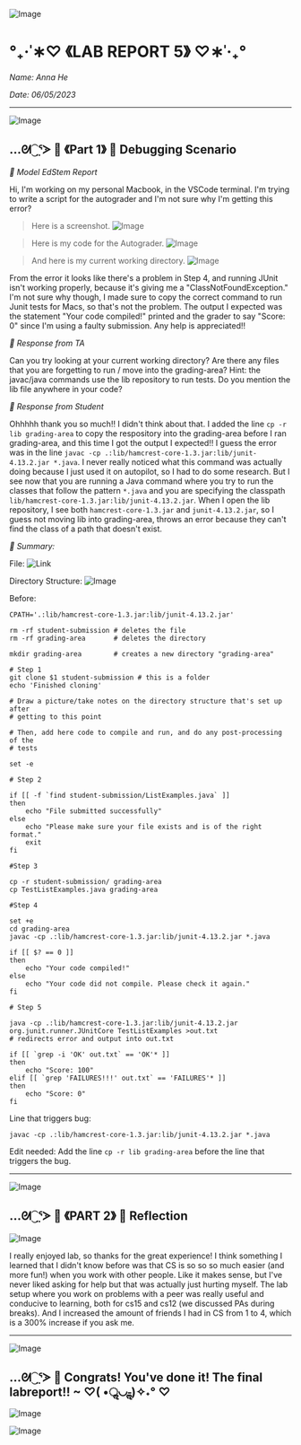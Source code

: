 ![Image](https://media.discordapp.net/attachments/783745953680326656/1094753603274686584/IMG_4813.png?width=2520&height=132)
#                                 °₊·ˈ∗♡ 《LAB REPORT 5》 ♡∗ˈ‧₊°

*Name: Anna He*

*Date: 06/05/2023*

---
![Image](https://media.discordapp.net/attachments/783745953680326656/1094753603274686584/IMG_4813.png?width=2520&height=132)

## …ᘛ⁐̤ᕐᐷ 🍒 《Part 1》 🍒 Debugging Scenario

*🍒 Model EdStem Report*

Hi, I'm working on my personal Macbook, in the VSCode terminal. I'm trying to write a script for the autograder and I'm not sure why I'm getting this error? 

> Here is a screenshot. 
![Image](https://media.discordapp.net/attachments/783745953680326656/1115545026018152498/Screen_Shot_2023-06-06_at_12.37.33_AM.png?width=1802&height=1236)

> Here is my code for the Autograder.
![Image](https://media.discordapp.net/attachments/783745953680326656/1115547305358147594/Screen_Shot_2023-06-06_at_12.46.38_AM.png?width=1996&height=1236)

> And here is my current working directory. 
![Image](https://media.discordapp.net/attachments/783745953680326656/1115553775176921109/Screen_Shot_2023-06-06_at_1.12.20_AM.png?width=668&height=1116)

From the error it looks like there's a problem in Step 4, and running JUnit isn't working properly, because it's giving me a "ClassNotFoundException." I'm not sure why though, I made sure to copy the correct command to run Junit tests for Macs, so that's not the problem. The output I expected was the statement "Your code compiled!" printed and the grader to say "Score: 0" since I'm using a faulty submission. Any help is appreciated!!

*🍒 Response from TA*

Can you try looking at your current working directory? Are there any files that you are forgetting to run / move into the grading-area? Hint: the javac/java commands use the lib repository to run tests. Do you mention the lib file anywhere in your code?

*🍒 Response from Student*

Ohhhhh thank you so much!! I didn't think about that. I added the line `cp -r lib grading-area` to copy the respository into the grading-area before I ran grading-area, and this time I got the output I expected!! I guess the error was in the line `javac -cp .:lib/hamcrest-core-1.3.jar:lib/junit-4.13.2.jar *.java`. I never really noticed what this command was actually doing because I just used it on autopilot, so I had to do some research. But I see now that you are running a Java command where you try to run the classes that follow the pattern `*.java` and you are specifying the classpath `lib/hamcrest-core-1.3.jar:lib/junit-4.13.2.jar`. When I open the lib repository, I see both `hamcrest-core-1.3.jar` and `junit-4.13.2.jar`, so I guess not moving lib into grading-area, throws an error because they can't find the class of a path that doesn't exist. 

*🍒 Summary:*

File: ![Link](https://github.com/ucsd-cse15l-f22/list-methods-lab3.git)

Directory Structure:
![Image](https://media.discordapp.net/attachments/783745953680326656/1115553775176921109/Screen_Shot_2023-06-06_at_1.12.20_AM.png?width=668&height=1116)

Before:
```
CPATH='.:lib/hamcrest-core-1.3.jar:lib/junit-4.13.2.jar'

rm -rf student-submission # deletes the file
rm -rf grading-area       # deletes the directory 

mkdir grading-area        # creates a new directory "grading-area"

# Step 1
git clone $1 student-submission # this is a folder 
echo 'Finished cloning'

# Draw a picture/take notes on the directory structure that's set up after
# getting to this point

# Then, add here code to compile and run, and do any post-processing of the
# tests

set -e

# Step 2 

if [[ -f `find student-submission/ListExamples.java` ]] 
then 
    echo "File submitted successfully"
else 
    echo "Please make sure your file exists and is of the right format."
    exit
fi 

#Step 3

cp -r student-submission/ grading-area
cp TestListExamples.java grading-area

#Step 4

set +e
cd grading-area
javac -cp .:lib/hamcrest-core-1.3.jar:lib/junit-4.13.2.jar *.java

if [[ $? == 0 ]]
then
    echo "Your code compiled!"
else 
    echo "Your code did not compile. Please check it again."
fi

# Step 5

java -cp .:lib/hamcrest-core-1.3.jar:lib/junit-4.13.2.jar org.junit.runner.JUnitCore TestListExamples >out.txt
# redirects error and output into out.txt

if [[ `grep -i 'OK' out.txt` == 'OK'* ]]
then    
    echo "Score: 100"
elif [[ `grep 'FAILURES!!!' out.txt` == 'FAILURES'* ]]
then 
    echo "Score: 0"
fi
```
Line that triggers bug:
```
javac -cp .:lib/hamcrest-core-1.3.jar:lib/junit-4.13.2.jar *.java
```
Edit needed: Add the line `cp -r lib grading-area` before the line that triggers the bug. 

---
![Image](https://media.discordapp.net/attachments/783745953680326656/1094753603274686584/IMG_4813.png?width=2520&height=132)

## …ᘛ⁐̤ᕐᐷ 🍒 《PART 2》 🍒 Reflection

![Image](https://media.discordapp.net/attachments/783745953680326656/1110415764873281536/Screen_Shot_2023-05-22_at_8.55.44_PM.png?width=2176&height=452)

I really enjoyed lab, so thanks for the great experience! I think something I learned that I didn't know before was that CS is so so so much easier (and more fun!) when you work with other people. Like it makes sense, but I've never liked asking for help but that was actually just hurting myself. The lab setup where you work on problems with a peer was really useful and conducive to learning, both for cs15 and cs12 (we discussed PAs during breaks). And I increased the amount of friends I had in CS from 1 to 4, which is a 300% increase if you ask me. 

---
![Image](https://media.discordapp.net/attachments/783745953680326656/1094753603274686584/IMG_4813.png?width=2520&height=132)

## …ᘛ⁐̤ᕐᐷ 🍒 Congrats! You've done it! The final labreport!! ~ ♡( •ॢ◡-ॢ)✧˖° ♡
![Image](https://i.pinimg.com/originals/62/8a/0a/628a0a38a8f0b9b9efa19492f63ea541.png)
   
![Image](https://media.discordapp.net/attachments/783745953680326656/1094753603274686584/IMG_4813.png?width=2520&height=132)

